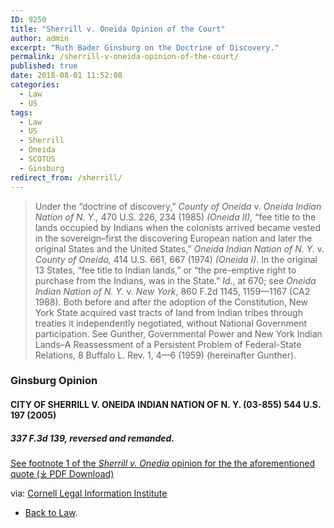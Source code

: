 ```yaml
---
ID: 9250
title: "Sherrill v. Oneida Opinion of the Court"
author: admin
excerpt: "Ruth Bader Ginsburg on the Doctrine of Discovery."
permalink: /sherrill-v-oneida-opinion-of-the-court/
published: true
date: 2018-08-01 11:52:08
categories:
  - Law
  - US
tags:
  - Law
  - US
  - Sherrill
  - Oneida
  - SCOTUS
  - Ginsburg
redirect_from: /sherrill/  
---
```

> Under the “doctrine of discovery,” _County of Oneida_ v. _Oneida Indian Nation of N. Y.,_ 470 U.S. 226, 234 (1985) _(Oneida II),_ “fee title to the lands occupied by Indians when the colonists arrived became vested in the sovereign–first the discovering European nation and later the original States and the United States,” _Oneida Indian Nation of N. Y._ v. _County of Oneida,_ 414 U.S. 661, 667 (1974) _(Oneida I)_. In the original 13 States, “fee title to Indian lands,” or “the pre-emptive right to purchase from the Indians, was in the State.” _Id._, at 670; see _Oneida Indian Nation of N. Y._ v. _New York_, 860 F.2d 1145, 1159—1167 (CA2 1988). Both before and after the adoption of the Constitution, New York State acquired vast tracts of land from Indian tribes through treaties it independently negotiated, without National Government participation. See Gunther, Governmental Power and New York Indian Lands–A Reassessment of a Persistent Problem of Federal-State Relations, 8 Buffalo L. Rev. 1, 4—6 (1959) (hereinafter Gunther).

### Ginsburg Opinion
#### CITY OF SHERRILL V. ONEIDA INDIAN NATION OF N. Y. (03-855) 544 U.S. 197 (2005)  
##### 337 F.3d 139, reversed and remanded.

[See footnote 1 of the _Sherrill v. Onedia_ opinion for the the aforementioned quote (⤓ PDF Download)](/assets/pdfs/sherrill-v-oneida-opinion-of-the-court.pdf)

via: [Cornell Legal Information Institute](https://www.law.cornell.edu/supct/html/03-855.ZO.html)

- [Back to Law](/law/).
